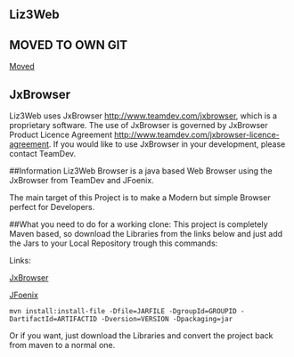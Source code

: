 ## Liz3Web

## MOVED TO OWN GIT
[Moved](https://git.liz3.de/Liz3/Liz3Web)



## JxBrowser
Liz3Web uses JxBrowser http://www.teamdev.com/jxbrowser, which is a proprietary software. The use of JxBrowser is governed by JxBrowser Product Licence Agreement http://www.teamdev.com/jxbrowser-licence-agreement. If you would like to use JxBrowser in your development, please contact TeamDev.


##Information
Liz3Web Browser is a java based Web Browser using the JxBrowser from TeamDev and 
JFoenix.

The main target of this Project is to make a Modern but simple Browser perfect for Developers.

##What you need to do for a working clone:
This project is completely Maven based, so download the Libraries from the links below and just add the Jars to your Local 
Repository trough this commands:

Links:

[JxBrowser](https://www.teamdev.com/jxbrowser)

[JFoenix](https://github.com/jfoenixadmin/JFoenix)

````mvn install:install-file -Dfile=JARFILE -DgroupId=GROUPID -DartifactId=ARTIFACTID -Dversion=VERSION -Dpackaging=jar````

Or if you want, just download the Libraries and convert the project back from maven to a normal one.

